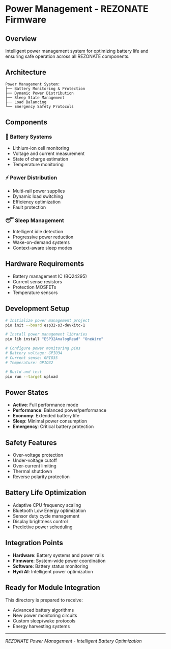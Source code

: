 # Power Management - REZONATE Firmware

## Overview
Intelligent power management system for optimizing battery life and ensuring safe operation across all REZONATE components.

## Architecture
```
Power Management System:
├── Battery Monitoring & Protection
├── Dynamic Power Distribution  
├── Sleep State Management
├── Load Balancing
└── Emergency Safety Protocols
```

## Components

### 🔋 Battery Systems
- Lithium-ion cell monitoring
- Voltage and current measurement
- State of charge estimation
- Temperature monitoring

### ⚡ Power Distribution
- Multi-rail power supplies
- Dynamic load switching
- Efficiency optimization
- Fault protection

### 😴 Sleep Management
- Intelligent idle detection
- Progressive power reduction
- Wake-on-demand systems
- Context-aware sleep modes

## Hardware Requirements
- Battery management IC (BQ24295)
- Current sense resistors
- Protection MOSFETs
- Temperature sensors

## Development Setup
```bash
# Initialize power management project
pio init --board esp32-s3-devkitc-1

# Install power management libraries
pio lib install "ESP32AnalogRead" "OneWire"

# Configure power monitoring pins
# Battery voltage: GPIO34
# Current sense: GPIO35
# Temperature: GPIO32

# Build and test
pio run --target upload
```

## Power States
- **Active**: Full performance mode
- **Performance**: Balanced power/performance
- **Economy**: Extended battery life
- **Sleep**: Minimal power consumption
- **Emergency**: Critical battery protection

## Safety Features
- Over-voltage protection
- Under-voltage cutoff
- Over-current limiting
- Thermal shutdown
- Reverse polarity protection

## Battery Life Optimization
- Adaptive CPU frequency scaling
- Bluetooth Low Energy optimization
- Sensor duty cycle management
- Display brightness control
- Predictive power scheduling

## Integration Points
- **Hardware**: Battery systems and power rails
- **Firmware**: System-wide power coordination
- **Software**: Battery status monitoring
- **Hydi AI**: Intelligent power optimization

## Ready for Module Integration
This directory is prepared to receive:
- Advanced battery algorithms
- New power monitoring circuits
- Custom sleep/wake protocols
- Energy harvesting systems

---
*REZONATE Power Management - Intelligent Battery Optimization*